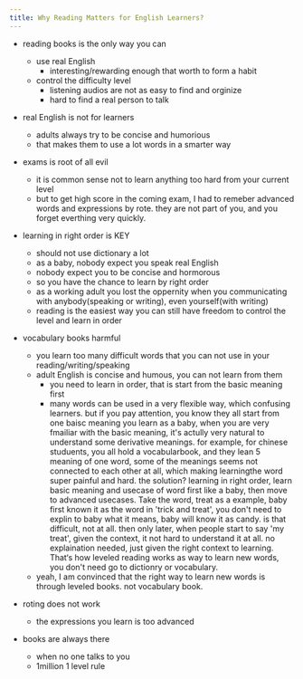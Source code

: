 ```yaml
---
title: Why Reading Matters for English Learners?
---
```


- reading books is the only way you can 
  - use real English
    - interesting/rewarding enough that worth to form a habit
  - control the difficulty level
    - listening audios are not as easy to find and orginize
    - hard to find a real person to talk  

- real English is not for learners
  - adults always try to be concise and humorious
  - that makes them to use a lot words in a smarter way

- exams is root of all evil
  - it is common sense not to learn anything too hard from your current level
  - but to get high score in the coming exam, I had to remeber advanced words and expressions by rote. they are not part of you, and you forget everthing very quickly.

- learning in right order is KEY
  - should not use dictionary a lot
  - as a baby, nobody expect you speak real English
  - nobody expect you to be concise and hormorous 
  - so you have the chance to learn by right order
  - as a working adult you lost the oppernity when you communicating with anybody(speaking or writing), even yourself(with writing)
  - reading is the easiest way you can still have freedom to control the level and learn in order

- vocabulary books harmful
  - you learn too many difficult words that you can not use in your reading/writing/speaking
  - adult English is concise and humous, you can not learn from them
    - you need to learn in order, that is start from the basic meaning first
    - many words can be used in a very flexible way, which confusing learners. but if you pay attention, you know they all start from one baisc meaning you learn as a baby, when you are very fmailiar with the basic meaning, it's actully very natural to understand some derivative meanings. for example, for chinese studuents, you all hold a vocabularbook, and they lean 5 meaning of one word, some of the meanings seems not connected to each other at all, which making learningthe word super painful and hard. the solution? learning in right order, learn basic meaning and usecase of word first like a baby, then move to advanced usecases. Take the word, treat as a example, baby first known it as the word in 'trick and treat', you don't need to explin to baby what it means, baby will know it as candy. is that difficult, not at all. then only later, when people start to say 'my treat', given the context, it not hard to understand it at all. no explaination needed, just given the right context to learning. That‘s how leveled reading works as way to learn new words, you don't need go to dictionry or vocabulary.
  - yeah, I am convinced that the right way to learn new words is through leveled books. not vocabulary book.
- roting does not work
  - the expressions you learn is too advanced 

- books are always there
  - when no one talks to you
  - 1million 1 level rule
